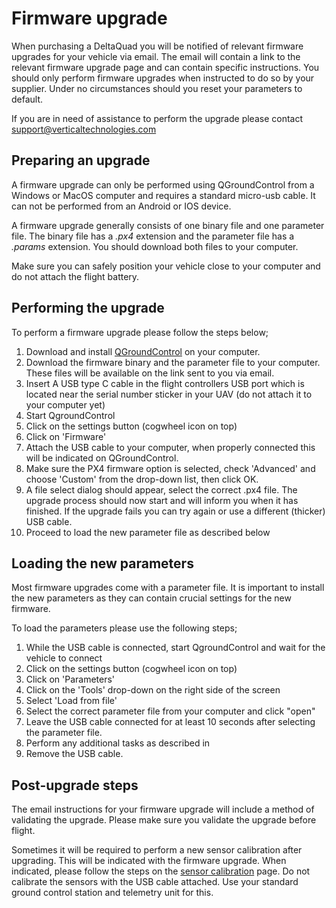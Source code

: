 # Firmware upgrade

When purchasing a DeltaQuad you will be notified of relevant firmware upgrades for your vehicle via email. The email will contain a link to the relevant firmware upgrade page and can contain specific instructions. You should only perform firmware upgrades when instructed to do so by your supplier. Under no circumstances should you reset your parameters to default.

If you are in need of assistance to perform the upgrade please contact [support@verticaltechnologies.com](mailto:support@verticaltechnologies.com)

## Preparing an upgrade

A firmware upgrade can only be performed using QGroundControl from a Windows or MacOS computer and requires a standard micro-usb cable. It can not be performed from an Android or IOS device.

A firmware upgrade generally consists of one binary file and one parameter file. The binary file has a _.px4_ extension and the parameter file has a _.params_ extension. You should download both files to your computer.

Make sure you can safely position your vehicle close to your computer and do not attach the flight battery.

## Performing the upgrade

To perform a firmware upgrade please follow the steps below;

1. Download and install [QGroundControl](http://qgroundcontrol.com/downloads/) on your computer.
2. Download the firmware binary and the parameter file to your computer. These files will be available on the link sent to you via email.
3. Insert A USB type C cable in the flight controllers USB port which is located near the serial number sticker in your UAV (do not attach it to your computer yet)
4. Start QgroundControl
5. Click on the settings button (cogwheel icon on top)
6. Click on 'Firmware'
7. Attach the USB cable to your computer, when properly connected this will be indicated on QGroundControl.
8. Make sure the PX4 firmware option is selected, check 'Advanced' and choose 'Custom' from the drop-down list, then click OK.
9. A file select dialog should appear, select the correct .px4 file. The upgrade process should now start and will inform you when it has finished. If the upgrade fails you can try again or use a different (thicker) USB cable.
10. Proceed to load the new parameter file as described below

## Loading the new parameters

Most firmware upgrades come with a parameter file. It is important to install the new parameters as they can contain crucial settings for the new firmware.

To load the parameters please use the following steps;

1. While the USB cable is connected, start QgroundControl and wait for the vehicle to connect
2. Click on the settings button (cogwheel icon on top)
3. Click on 'Parameters'
4. Click on the 'Tools' drop-down  on the right side of the screen
5. Select 'Load from file'
6. Select the correct parameter file from your computer and click "open"
7. Leave the USB cable connected for at least 10 seconds after selecting the parameter file.&#x20;
8. Perform any additional tasks as described in&#x20;
9. Remove the USB cable.&#x20;

## Post-upgrade steps

The email instructions for your firmware upgrade will include a method of validating the upgrade. Please make sure you validate the upgrade before flight.

Sometimes it will be required to perform a new sensor calibration after upgrading. This will be indicated with the firmware upgrade. When indicated, please follow the steps on the [sensor calibration](https://docs.verticaltechnologies.com/maintenance/sensor-calibration.html) page. Do not calibrate the sensors with the USB cable attached. Use your standard ground control station and telemetry unit for this.
